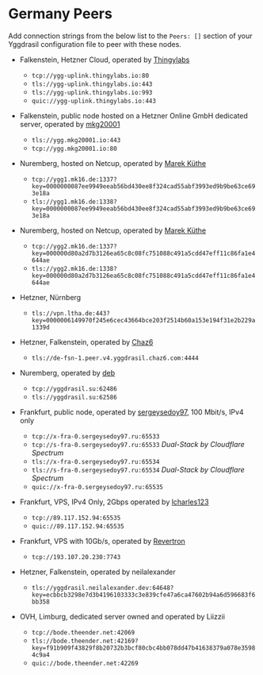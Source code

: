 # Germany Peers

Add connection strings from the below list to the `Peers: []` section of your
Yggdrasil configuration file to peer with these nodes.

* Falkenstein, Hetzner Cloud, operated by [Thingylabs](https://www.thingylabs.io/)
  * `tcp://ygg-uplink.thingylabs.io:80`
  * `tls://ygg-uplink.thingylabs.io:443`
  * `tls://ygg-uplink.thingylabs.io:993`
  * `quic://ygg-uplink.thingylabs.io:443`

* Falkenstein, public node hosted on a Hetzner Online GmbH dedicated server, operated by [mkg20001](https://github.com/mkg20001)
  * `tls://ygg.mkg20001.io:443`
  * `tcp://ygg.mkg20001.io:80`

* Nuremberg, hosted on Netcup, operated by [Marek Küthe](https://mk16.de/)
  * `tcp://ygg1.mk16.de:1337?key=0000000087ee9949eeab56bd430ee8f324cad55abf3993ed9b9be63ce693e18a`
  * `tls://ygg1.mk16.de:1338?key=0000000087ee9949eeab56bd430ee8f324cad55abf3993ed9b9be63ce693e18a`

* Nuremberg, hosted on Netcup, operated by [Marek Küthe](https://mk16.de/)
  * `tcp://ygg2.mk16.de:1337?key=000000d80a2d7b3126ea65c8c08fc751088c491a5cdd47eff11c86fa1e4644ae`
  * `tls://ygg2.mk16.de:1338?key=000000d80a2d7b3126ea65c8c08fc751088c491a5cdd47eff11c86fa1e4644ae`

* Hetzner, Nürnberg
  * `tls://vpn.ltha.de:443?key=0000006149970f245e6cec43664bce203f2514b60a153e194f31e2b229a1339d`

* Hetzner, Falkenstein, operated by [Chaz6](https://github.com/chaz6)
  * `tls://de-fsn-1.peer.v4.yggdrasil.chaz6.com:4444`

* Nuremberg, operated by [deb](https://ysl.su)
  * `tcp://yggdrasil.su:62486`
  * `tls://yggdrasil.su:62586`

* Frankfurt, public node, operated by [sergeysedoy97](https://t.me/sergeysedoy97), 100 Mbit/s, IPv4 only
  * `tcp://x-fra-0.sergeysedoy97.ru:65533`
  * `tcp://s-fra-0.sergeysedoy97.ru:65533` *Dual-Stack by Cloudflare Spectrum*
  * `tls://x-fra-0.sergeysedoy97.ru:65534`
  * `tls://s-fra-0.sergeysedoy97.ru:65534` *Dual-Stack by Cloudflare Spectrum*
  * `quic://x-fra-0.sergeysedoy97.ru:65535`
* Frankfurt, VPS, IPv4 Only, 2Gbps operated by [lcharles123](https://github.com/lcharles123)
  * `tcp://89.117.152.94:65535`
  * `quic://89.117.152.94:65535`

* Frankfurt, VPS with 10Gb/s, operated by [Revertron](https://github.com/Revertron)
  * `tcp://193.107.20.230:7743`

* Hetzner, Falkenstein, operated by neilalexander
  * `tls://yggdrasil.neilalexander.dev:64648?key=ecbbcb3298e7d3b4196103333c3e839cfe47a6ca47602b94a6d596683f6bb358`

* OVH, Limburg, dedicated server owned and operated by Liizzii
  * `tcp://bode.theender.net:42069`
  * `tls://bode.theender.net:42169?key=f91b909f43829f8b20732b3bcf80cbc4bb078dd47b41638379a078e35984c9a4`
  * `quic://bode.theender.net:42269`
